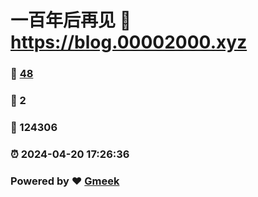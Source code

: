 # 一百年后再见 :link: https://blog.00002000.xyz 
### :page_facing_up: [48](https://blog.00002000.xyz/tag.html) 
### :speech_balloon: 2 
### :hibiscus: 124306 
### :alarm_clock: 2024-04-20 17:26:36 
### Powered by :heart: [Gmeek](https://github.com/Meekdai/Gmeek)

